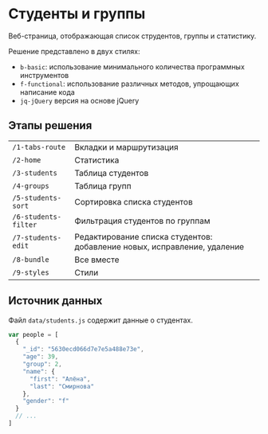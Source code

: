# Студенты и группы
Веб-страница, отображающая список струдентов, группы и статистику.

Решение представлено в двух стилях: 
 - `b-basic`: использование минимального количества программных инструментов
 - `f-functional`: использование различных методов, упрощающих написание кода
 - `jq-jQuery` версия на основе jQuery

## Этапы решения
|||
|---|---|
|` /1-tabs-route      `| Вкладки и маршрутизация
|` /2-home            `| Статистика
|` /3-students        `| Таблица студентов
|` /4-groups          `| Таблица групп 
|` /5-students-sort   `| Сортировка списка студентов
|` /6-students-filter `| Фильтрация студентов по группам
|` /7-students-edit   `| Редактирование списка студентов: добавление новых, исправление, удаление
|` /8-bundle          `| Все вместе
|` /9-styles          `| Стили

## Источник данных 

Файл `data/students.js` содержит данные о студентах.
```javascript
var people = [
  {
    "_id": "5630ecd066d7e7e5a488e73e",
    "age": 39,
    "group": 2,
    "name": {
      "first": "Алёна",
      "last": "Смирнова"
    },
    "gender": "f"
  }
  // ...
]
```

